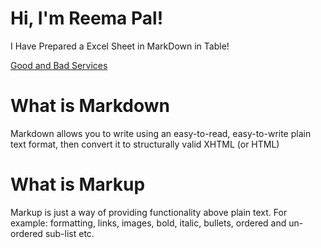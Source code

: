 # Hi, I'm Reema Pal!

I Have Prepared a Excel Sheet in MarkDown in Table!

[Good and Bad Services](https://github.com/reemapal/Feb_Inters_Batch/blob/master/Logical_Task.md)

# What is Markdown
Markdown allows you to write using an easy-to-read, easy-to-write plain text format, then convert it to structurally valid XHTML (or HTML)

# What is Markup
Markup is just a way of providing functionality above plain text. For example: formatting, links, images, bold, italic, bullets, ordered and un-ordered sub-list etc.
